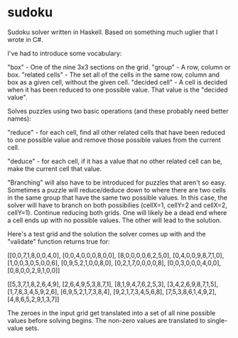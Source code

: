 # sudoku

Sudoku solver written in Haskell. Based on something much uglier that I wrote in C#.

I've had to introduce some vocabulary:

"box" - One of the nine 3x3 sections on the grid.
"group" - A row, column or box.
"related cells" - The set all of the cells in the same row, column and box as a given cell, without the given cell.
"decided cell" - A cell is decided when it has been reduced to one possible value. That value is the "decided value".

Solves puzzles using two basic operations (and these probably need better names):

"reduce" - for each cell, find all other related cells that have been reduced to one possible value and remove those possible values from the current cell.

"deduce" - for each cell, if it has a value that no other related cell can be, make the current cell that value.

"Branching" will also have to be introduced for puzzles that aren't so easy. Sometimes a puzzle will reduce/deduce down to where there are two cells in the same group that have the same two possible values. In this case, the solver will have to branch on both possibilies (cellX=1, cellY=2 and cellX=2, cellY=1). Continue reducing both grids. One will likely be a dead end where a cell ends up with no possible values. The other will lead to the solution.

Here's a test grid and the solution the solver comes up with and the "validate" function returns true for:

[[0,0,7,1,8,0,0,4,0],
 [0,0,4,0,0,0,8,0,0],
 [8,0,0,0,0,6,2,5,0],
 [0,4,0,0,9,8,7,1,0],
 [1,0,0,3,0,5,0,0,6],
 [0,9,5,2,1,0,0,8,0],
 [0,2,1,7,0,0,0,0,8],
 [0,0,3,0,0,0,4,0,0],
 [0,8,0,0,2,9,1,0,0]]

[[5,3,7,1,8,2,6,4,9],
 [2,6,4,9,5,3,8,7,1],
 [8,1,9,4,7,6,2,5,3],
 [3,4,2,6,9,8,7,1,5],
 [1,7,8,3,4,5,9,2,6],
 [6,9,5,2,1,7,3,8,4],
 [9,2,1,7,3,4,5,6,8],
 [7,5,3,8,6,1,4,9,2],
 [4,8,6,5,2,9,1,3,7]]

The zeroes in the input grid get translated into a set of all nine possible values before solving begins. The non-zero values are translated to single-value sets.